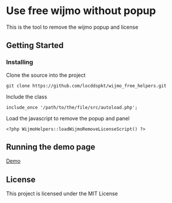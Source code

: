 # Use free wijmo without popup

This is the tool to remove the wijmo popup and license

## Getting Started

### Installing

Clone the source into the project

```
git clone https://github.com/locddspkt/wijmo_free_helpers.git
```

Include the class

```
include_once '/path/to/the/file/src/autoload.php';
```

Load the javascript to remove the popup and panel

```
<?php WijmoHelpers::loadWijmoRemoveLicenseScript() ?>
```

## Running the demo page

<a href="https://hptsoft.com/wijmo_free_helpers/demo.php" target="_blank">Demo</a>

## License

This project is licensed under the MIT License
